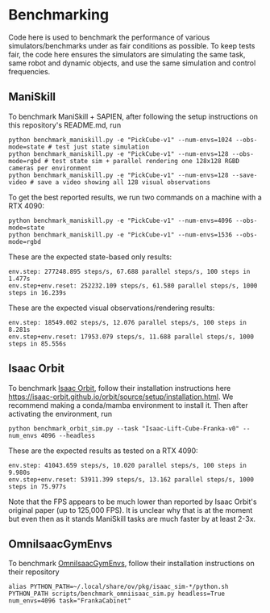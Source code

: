 # Benchmarking

Code here is used to benchmark the performance of various simulators/benchmarks under as fair conditions as possible. To keep tests fair, the code here ensures the simulators are simulating the same task, same robot and dynamic objects, and use the same simulation and control frequencies. 


## ManiSkill

To benchmark ManiSkill + SAPIEN, after following the setup instructions on this repository's README.md, run

```
python benchmark_maniskill.py -e "PickCube-v1" --num-envs=1024 --obs-mode=state # test just state simulation
python benchmark_maniskill.py -e "PickCube-v1" --num-envs=128 --obs-mode=rgbd # test state sim + parallel rendering one 128x128 RGBD cameras per environment
python benchmark_maniskill.py -e "PickCube-v1" --num-envs=128 --save-video # save a video showing all 128 visual observations
```


To get the best reported results, we run two commands on a machine with a RTX 4090:
```
python benchmark_maniskill.py -e "PickCube-v1" --num-envs=4096 --obs-mode=state
python benchmark_maniskill.py -e "PickCube-v1" --num-envs=1536 --obs-mode=rgbd
```

These are the expected state-based only results:
```
env.step: 277248.895 steps/s, 67.688 parallel steps/s, 100 steps in 1.477s
env.step+env.reset: 252232.109 steps/s, 61.580 parallel steps/s, 1000 steps in 16.239s
```

These are the expected visual observations/rendering results:
```
env.step: 18549.002 steps/s, 12.076 parallel steps/s, 100 steps in 8.281s
env.step+env.reset: 17953.079 steps/s, 11.688 parallel steps/s, 1000 steps in 85.556s
```


## Isaac Orbit

To benchmark [Isaac Orbit](https://github.com/NVIDIA-Omniverse/orbit), follow their installation instructions here https://isaac-orbit.github.io/orbit/source/setup/installation.html. We recommend making a conda/mamba environment to install it. Then after activating the environment, run

```
python benchmark_orbit_sim.py --task "Isaac-Lift-Cube-Franka-v0" --num_envs 4096 --headless
```

These are the expected results as tested on a RTX 4090:
```
env.step: 41043.659 steps/s, 10.020 parallel steps/s, 100 steps in 9.980s
env.step+env.reset: 53911.399 steps/s, 13.162 parallel steps/s, 1000 steps in 75.977s
```

Note that the FPS appears to be much lower than reported by Isaac Orbit's original paper (up to 125,000 FPS). It is unclear why that is at the moment but even then as it stands ManiSkill tasks are much faster by at least 2-3x.

## OmniIsaacGymEnvs

To benchmark [OmniIsaacGymEnvs](https://github.com/NVIDIA-Omniverse/OmniIsaacGymEnvs), follow their installation instructions on their repository 

```
alias PYTHON_PATH=~/.local/share/ov/pkg/isaac_sim-*/python.sh
PYTHON_PATH scripts/benchmark_omniisaac_sim.py headless=True num_envs=4096 task="FrankaCabinet"
```
<!-- Notes: FrankaCabinet uses solver iterations 12 and 120:60 sim to control freq, which makes it run faster than other sims -->
<!-- 
## RoboSuite

To benchmark [Robosuite](https://github.com/ARISE-Initiative/robosuite) (powered by Mujoco), run

Note that RoboSuite currently has not integrated the new MJX which brings GPU parallelized simulation so speeds here are expectedly much lower. Once MJX is supported we will benchmark their GPU simulation properly. -->

